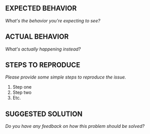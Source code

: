 ## EXPECTED BEHAVIOR

_What's the behavior you're expecting to see?_

## ACTUAL BEHAVIOR

_What's actually happening instead?_

## STEPS TO REPRODUCE

_Please provide some simple steps to reproduce the issue._

1. Step one
1. Step two
1. Etc.

## SUGGESTED SOLUTION

_Do you have any feedback on how this problem should be solved?_
